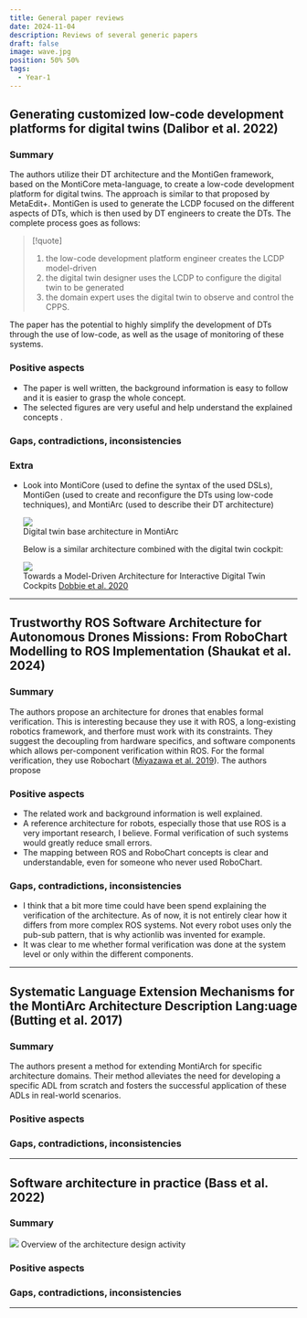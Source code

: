 ```yaml
---
title: General paper reviews
date: 2024-11-04
description: Reviews of several generic papers
draft: false
image: wave.jpg
position: 50% 50%
tags:
  - Year-1
---
```


## Generating customized low-code development platforms for digital twins (Dalibor et al. 2022)

### Summary

The authors utilize their DT architecture and the MontiGen framework, based on the MontiCore meta-language, to create a low-code development platform for digital twins. The approach is similar to that proposed by MetaEdit+. MontiGen is used to generate the LCDP focused on the different aspects of DTs, which is then used by DT engineers to create the DTs. The complete process goes as follows:

> [!quote]
> 1. the low-code development platform engineer creates the LCDP model-driven  
> 2. the digital twin designer uses the LCDP to configure the digital twin to be generated  
> 3. the domain expert uses the digital twin to observe and control the CPPS.  

The paper has the potential to highly simplify the development of DTs through the use of low-code, as well as the usage of monitoring of these systems.

### Positive aspects

- The paper is well written, the background information is easy to follow and it is easier to grasp the whole concept.
- The selected figures are very useful and help understand the explained concepts .

### Gaps, contradictions, inconsistencies

### Extra

- Look into MontiCore (used to define the syntax of the used DSLs), MontiGen (used to create and reconfigure the DTs using low-code techniques), and MontiArc (used to describe their DT architecture)

  <div class="caption-img-container">
    <div class="caption-img">
      <img src=/static/images/dt_architecture_monticore.png />
      <figcaption>Digital twin base architecture in MontiArc</figcaption>
    </div>
  </div>
    
  Below is a similar architecture combined with the digital twin cockpit:

  <div class="caption-img-container">
    <div class="caption-img">
      <img src=/static/images/dt_cockpit.png />
      <figcaption>Towards a Model-Driven Architecture for Interactive Digital Twin Cockpits <a href="http://link.springer.com/10.1007/978-3-030-62522-1_28" target="_blank">Dobbie et al. 2020</a></figcaption>
    </div>
  </div>
    
---

## Trustworthy ROS Software Architecture for Autonomous Drones Missions: From RoboChart Modelling to ROS Implementation (Shaukat et al. 2024)

### Summary

The authors propose an architecture for drones that enables formal verification. This is interesting because they use it with ROS, a long-existing robotics framework, and therfore must work with its constraints. They suggest the decoupling from hardware specifics, and software components which allows per-component verification within ROS. For the formal verification, they use Robochart ([Miyazawa et al. 2019](https://doi.org/10.1007/s10270-018-00710-z)). The authors propose

### Positive aspects

- The related work and background information is well explained.
- A reference architecture for robots, especially those that use ROS is a very important research, I believe. Formal verification of such systems would greatly reduce small errors.
- The mapping between ROS and RoboChart concepts is clear and understandable, even for someone who never used RoboChart.

### Gaps, contradictions, inconsistencies

- I think that a bit more time could have been spend explaining the verification of the architecture. As of now, it is not entirely clear how it differs from more complex ROS systems. Not every robot uses only the pub-sub pattern, that is why actionlib was invented for example.
- It was clear to me whether formal verification was done at the system level or only within the different components.

---
## Systematic Language Extension Mechanisms for the MontiArc Architecture Description Lang:uage (Butting et al. 2017)

### Summary

The authors present a method for extending MontiArch for specific architecture domains. Their method alleviates the need for developing a specific ADL from scratch and fosters the successful application of these ADLs in real-world scenarios.

### Positive aspects


### Gaps, contradictions, inconsistencies

  

---
## Software architecture in practice (Bass et al. 2022)

### Summary

<div class="caption-img-container">
  <div class="caption-img">
    <img src=/static/images/architecture_design_activity.png />
    <span>Overview of the architecture design activity</span>
  </div>
</div>

### Positive aspects

### Gaps, contradictions, inconsistencies

---
